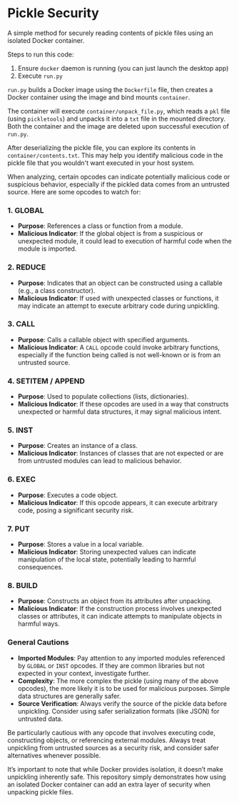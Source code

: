 # Pickle Security
A simple method for securely reading contents of pickle files using an isolated Docker container.

Steps to run this code:

1. Ensure `docker` daemon is running (you can just launch the desktop app)
2. Execute `run.py`

`run.py` builds a Docker image using the `Dockerfile` file, then creates a Docker container using the image and bind mounts `container`.

The container will execute `container/unpack_file.py`, which reads a `pkl` file (using `pickletools`) and unpacks it into a `txt` file in the mounted directory. Both the container and the image are deleted upon successful execution of `run.py`.

After deserializing the pickle file, you can explore its contents in `container/contents.txt`. This may help you identify malicious code in the pickle file that you wouldn't want executed in your host system.

When analyzing, certain opcodes can indicate potentially malicious code or suspicious behavior, especially if the pickled data comes from an untrusted source. Here are some opcodes to watch for:

### 1. GLOBAL
- **Purpose**: References a class or function from a module.
- **Malicious Indicator**: If the global object is from a suspicious or unexpected module, it could lead to execution of harmful code when the module is imported.

### 2. REDUCE
- **Purpose**: Indicates that an object can be constructed using a callable (e.g., a class constructor).
- **Malicious Indicator**: If used with unexpected classes or functions, it may indicate an attempt to execute arbitrary code during unpickling.

### 3. CALL
- **Purpose**: Calls a callable object with specified arguments.
- **Malicious Indicator**: A `CALL` opcode could invoke arbitrary functions, especially if the function being called is not well-known or is from an untrusted source.

### 4. SETITEM / APPEND
- **Purpose**: Used to populate collections (lists, dictionaries).
- **Malicious Indicator**: If these opcodes are used in a way that constructs unexpected or harmful data structures, it may signal malicious intent.

### 5. INST
- **Purpose**: Creates an instance of a class.
- **Malicious Indicator**: Instances of classes that are not expected or are from untrusted modules can lead to malicious behavior.

### 6. EXEC
- **Purpose**: Executes a code object.
- **Malicious Indicator**: If this opcode appears, it can execute arbitrary code, posing a significant security risk.

### 7. PUT
- **Purpose**: Stores a value in a local variable.
- **Malicious Indicator**: Storing unexpected values can indicate manipulation of the local state, potentially leading to harmful consequences.

### 8. BUILD
- **Purpose**: Constructs an object from its attributes after unpacking.
- **Malicious Indicator**: If the construction process involves unexpected classes or attributes, it can indicate attempts to manipulate objects in harmful ways.

### General Cautions
- **Imported Modules**: Pay attention to any imported modules referenced by `GLOBAL` or `INST` opcodes. If they are common libraries but not expected in your context, investigate further.
- **Complexity**: The more complex the pickle (using many of the above opcodes), the more likely it is to be used for malicious purposes. Simple data structures are generally safer.
- **Source Verification**: Always verify the source of the pickle data before unpickling. Consider using safer serialization formats (like JSON) for untrusted data.

Be particularly cautious with any opcode that involves executing code, constructing objects, or referencing external modules. Always treat unpickling from untrusted sources as a security risk, and consider safer alternatives whenever possible.

It’s important to note that while Docker provides isolation, it doesn’t make unpickling inherently safe. This repository simply demonstrates how using an isolated Docker container can add an extra layer of security when unpacking pickle files.
